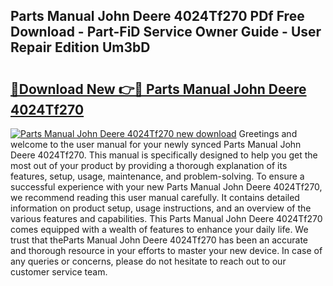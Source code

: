 ## Parts Manual John Deere 4024Tf270 PDf Free Download - Part-FiD Service Owner Guide - User Repair Edition Um3bD

# <h2><a href="http://bc55095.oget.top/?id=Parts+Manual+John+Deere+4024Tf270">🔗Download New 👉🔴 Parts Manual John Deere 4024Tf270</a></h2>

[![Parts Manual John Deere 4024Tf270 new download](https://i.imgur.com/5g1atiW.png)](http://bc55095.oget.top/?id=Parts+Manual+John+Deere+4024Tf270)
Greetings and welcome to the user manual for your newly synced Parts Manual John Deere 4024Tf270. This manual is specifically designed to help you get the most out of your product by providing a thorough explanation of its features, setup, usage, maintenance, and problem-solving. To ensure a successful experience with your new Parts Manual John Deere 4024Tf270, we recommend reading this user manual carefully. It contains detailed information on product setup, usage instructions, and an overview of the various features and capabilities. This Parts Manual John Deere 4024Tf270 comes equipped with a wealth of features to enhance your daily life. We trust that theParts Manual John Deere 4024Tf270 has been an accurate and thorough resource in your efforts to master your new device. In case of any queries or concerns, please do not hesitate to reach out to our customer service team.
